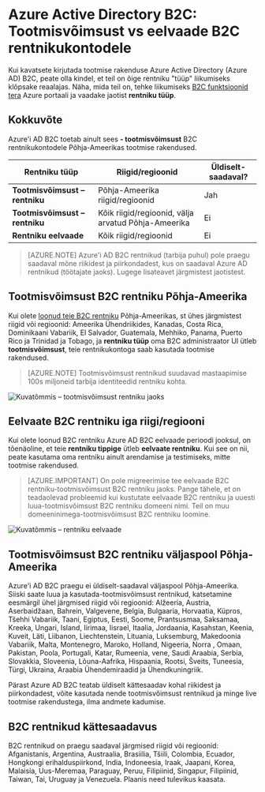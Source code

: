 <properties
    pageTitle="Azure Active Directory B2C: Tootmisvõimsust vs eelvaade B2C rentnikukontodele | Microsoft Azure'i"
    description="Teema Azure Active Directory B2C rentnikud tüübid"
    services="active-directory-b2c"
    documentationCenter=""
    authors="swkrish"
    manager="mbaldwin"
    editor="bryanla"/>

<tags
    ms.service="active-directory-b2c"
    ms.workload="identity"
    ms.tgt_pltfrm="na"
    ms.devlang="na"
    ms.topic="article"
    ms.date="08/30/2016"
    ms.author="swkrish"/>

# <a name="azure-active-directory-b2c-production-scale-vs-preview-b2c-tenants"></a>Azure Active Directory B2C: Tootmisvõimsust vs eelvaade B2C rentnikukontodele

Kui kavatsete kirjutada tootmise rakenduse Azure Active Directory (Azure AD) B2C, peate olla kindel, et teil on õige rentniku "tüüp" liikumiseks klõpsake reaalajas. Näha, mida teil on, tehke liikumiseks [B2C funktsioonid tera](active-directory-b2c-app-registration.md#navigate-to-the-b2c-features-blade) Azure portaali ja vaadake jaotist **rentniku tüüp**.

## <a name="summary"></a>Kokkuvõte

Azure'i AD B2C toetab ainult sees **- tootmisvõimsust** B2C rentnikukontodele Põhja-Ameerikas tootmise rakendused.

| Rentniku tüüp | Riigid/regioonid | Üldiselt-saadaval? |
| ----------- | -------------- | --------------------- |
| **Tootmisvõimsust – rentniku** | Põhja-Ameerika riigid/regioonid | Jah |
| **Tootmisvõimsust – rentniku** | Kõik riigid/regioonid, välja arvatud Põhja-Ameerika | Ei |
| **Rentniku eelvaade** | Kõik riigid/regioonid | Ei |

> [AZURE.NOTE]
Azure'i AD B2C rentnikud (tarbija puhul) pole praegu saadaval mõne riikidest ja piirkondadest, kus on saadaval Azure AD rentnikud (töötajate jaoks). Lugege lisateavet järgmistest jaotistest.

## <a name="production-scale-b2c-tenant-in-north-america"></a>Tootmisvõimsust B2C rentniku Põhja-Ameerika

Kui olete [loonud teie B2C rentniku](active-directory-b2c-get-started.md) Põhja-Ameerikas, st ühes järgmistest riigid või regioonid: Ameerika Ühendriikides, Kanadas, Costa Rica, Dominikaani Vabariik, El Salvador, Guatemala, Mehhiko, Panama, Puerto Rico ja Trinidad ja Tobago, ja **rentniku tüüp** oma B2C administraator UI ütleb **tootmisvõimsust**, teie rentnikukontoga saab kasutada tootmise rakendused.

> [AZURE.NOTE]
Tootmisvõimsust rentnikud suudavad mastaapimise 100s miljoneid tarbija identiteedid rentniku kohta.

![Kuvatõmmis – tootmisvõimsust rentniku jaoks](./media/active-directory-b2c-reference-tenant-type/production-scale-b2c-tenant.png)

## <a name="preview-b2c-tenant-in-any-countryregion"></a>Eelvaate B2C rentniku iga riigi/regiooni

Kui olete loonud B2C rentniku Azure AD B2C eelvaade perioodi jooksul, on tõenäoline, et teie **rentniku tippige** ütleb **eelvaate rentniku**. Kui see on nii, peate kasutama oma rentniku ainult arendamise ja testimiseks, mitte tootmise rakendused.

> [AZURE.IMPORTANT]
On pole migreerimise tee eelvaade B2C rentniku-tootmisvõimsust B2C rentniku jaoks. Pange tähele, et on teadaolevad probleemid kui kustutate eelvaade B2C rentniku ja uuesti luua-tootmisvõimsust B2C rentniku domeeni nimi. Teil on muu domeeninimega-tootmisvõimsust B2C rentniku loomine.

![Kuvatõmmis – rentniku eelvaade](./media/active-directory-b2c-reference-tenant-type/preview-b2c-tenant.png)

## <a name="production-scale-b2c-tenant-outside-of-north-america"></a>Tootmisvõimsust B2C rentniku väljaspool Põhja-Ameerika

Azure'i AD B2C praegu ei üldiselt-saadaval väljaspool Põhja-Ameerika. Siiski saate luua ja kasutada-tootmisvõimsust rentnikud, katsetamine eesmärgil ühel järgmised riigid või regioonid: Alžeeria, Austria, Aserbaidžaan, Bahrein, Valgevene, Belgia, Bulgaaria, Horvaatia, Küpros, Tšehhi Vabariik, Taani, Egiptus, Eesti, Soome, Prantsusmaa, Saksamaa, Kreeka, Ungari, Island, Iirimaa, Iisrael, Itaalia, Jordaania, Kasahstan, Keenia, Kuveit, Läti, Liibanon, Liechtenstein, Lituania, Luksemburg, Makedoonia Vabariik, Malta, Montenegro, Maroko, Holland, Nigeeria, Norra , Omaan, Pakistan, Poola, Portugali, Katar, Rumeenia, vene, Saudi Araabia, Serbia, Slovakkia, Sloveenia, Lõuna-Aafrika, Hispaania, Rootsi, Šveits, Tuneesia, Türgi, Ukraina, Araabia Ühendemiraadid ja Ühendkuningriik.

Pärast Azure AD B2C teatab üldiselt kättesaadav kohal riikidest ja piirkondadest, võite kasutada nende tootmisvõimsust rentnikud ja minge live tootmise rakendustega, ilma andmete kadumise.

## <a name="availability-of-b2c-tenants"></a>B2C rentnikud kättesaadavus

B2C rentnikud on praegu saadaval järgmised riigid või regioonid: Afganistanis, Argentina, Austraalia, Brasiilia, Tšiili, Colombia, Ecuador, Hongkongi erihalduspiirkond, India, Indoneesia, Iraak, Jaapani, Korea, Malaisia, Uus-Meremaa, Paraguay, Peruu, Filipiinid, Singapur, Filipiinid, Taiwan, Tai, Uruguay ja Venezuela. Plaanis need tulevikus kaasata.
